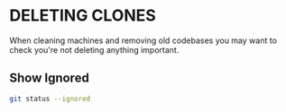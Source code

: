 # DELETING CLONES

When cleaning machines and removing old codebases you may want to check you're not deleting anything important.

## Show Ignored

```sh
git status --ignored
```
